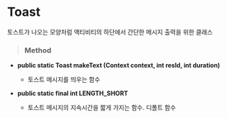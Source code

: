 # Toast
토스트가 나오는 모양처럼 액티비티의 하단에서 간단한 메시지 출력을 위한 클래스

> ### Method
* **public static Toast makeText (Context context, int resId, int duration)**
    - 토스트 메시지를 띄우는 함수   

* **public static final int LENGTH_SHORT**
    - 토스트 메시지의 지속시간을 짧게 가지는 함수. 디폴트 함수